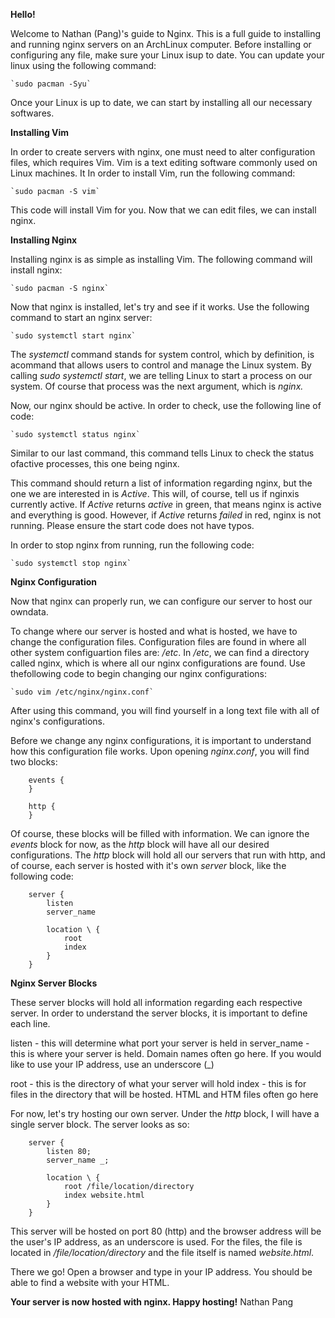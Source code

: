 **Hello!**

Welcome to Nathan (Pang)'s guide to Nginx.
This is a full guide to installing and running nginx servers on an ArchLinux computer. Before installing or configuring any file, make sure your Linux isup to date. You can update your linux using the following command:

	`sudo pacman -Syu`

Once your Linux is up to date, we can start by installing all our necessary softwares.


**Installing Vim**

In order to create servers with nginx, one must need to alter configuration files, which requires Vim. Vim is a text editing software commonly used on Linux machines. It In order to install Vim, run the following command:

	`sudo pacman -S vim`

This code will install Vim for you. Now that we can edit files, we can install nginx.


**Installing Nginx**

Installing nginx is as simple as installing Vim. The following command will install nginx:

	`sudo pacman -S nginx`

Now that nginx is installed, let's try and see if it works. Use the following command to start an nginx server:

	`sudo systemctl start nginx`

The *systemctl* command stands for system control, which by definition, is acommand that allows users to control and manage the Linux system. By calling *sudo systemctl start*, we are telling Linux to start a process on our system. Of course that process was the next argument, which is *nginx.*

Now, our nginx should be active. In order to check, use the following line of code:

	`sudo systemctl status nginx`

Similar to our last command, this command tells Linux to check the status ofactive processes, this one being nginx.

This command should return a list of information regarding nginx, but the
one we are interested in is *Active*. This will, of course, tell us if nginxis currently active. If *Active* returns *active* in green, that means nginx is active and everything is good. However, if *Active* returns *failed* in red, nginx is not running. Please ensure the start code does not have typos.

In order to stop nginx from running, run the following code:

	`sudo systemctl stop nginx`


**Nginx Configuration**

Now that nginx can properly run, we can configure our server to host our owndata.

To change where our server is hosted and what is hosted, we have to change the configuration files. Configuration files are found in where all other system configuartion files are: */etc*. In */etc*, we can find a directory called nginx, which is where all our nginx configurations are found. Use thefollowing code to begin changing our nginx configurations:

	`sudo vim /etc/nginx/nginx.conf`

After using this command, you will find yourself in a long text file with all of nginx's configurations.

Before we change any nginx configurations, it is important to understand how this configuration file works. Upon opening *nginx.conf*, you will find two blocks:

```
	events {
	}

	http {
	}
```

Of course, these blocks will be filled with information. We can ignore the *events* block for now, as the *http* block will have all our desired configurations. The *http* block will hold all our servers that run with http, and of course, each server is hosted with it's own *server* block, like the
following code:

```
	server {
		listen
		server_name
	
		location \ {
			root
			index
		}
	}
```

**Nginx Server Blocks**

These server blocks will hold all information regarding each respective server. In order to understand the server blocks, it is important to define each line.

listen - this will determine what port your server is held in 
server_name - this is where your server is held. Domain names often go here. If you would like to use your IP address, use an underscore (_)

root - this is the directory of what your server will hold 
index - this is for files in the directory that will be hosted. HTML and HTM files often go here


For now, let's try hosting our own server. Under the *http* block, I will have a single server block. The server looks as so:

```
	server {
		listen 80;
		server_name _;

		location \ {
			root /file/location/directory
			index website.html
		}
	}
```

This server will be hosted on port 80 (http) and the browser address will be the user's IP address, as an underscore is used. For the files, the file is located in */file/location/directory* and the file itself is named *website.html*.

There we go! Open a browser and type in your IP address. You should be able to find a website with your HTML.


**Your server is now hosted with nginx. Happy hosting!**
Nathan Pang
